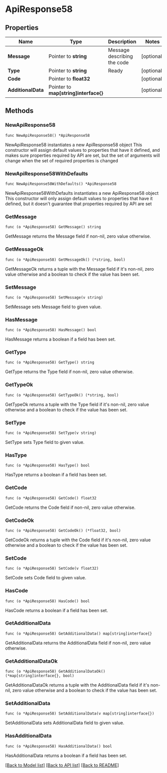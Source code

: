 # ApiResponse58

## Properties

Name | Type | Description | Notes
------------ | ------------- | ------------- | -------------
**Message** | Pointer to **string** | Message describing the code | [optional] 
**Type** | Pointer to **string** | Ready | [optional] 
**Code** | Pointer to **float32** |  | [optional] 
**AdditionalData** | Pointer to **map[string]interface{}** |  | [optional] 

## Methods

### NewApiResponse58

`func NewApiResponse58() *ApiResponse58`

NewApiResponse58 instantiates a new ApiResponse58 object
This constructor will assign default values to properties that have it defined,
and makes sure properties required by API are set, but the set of arguments
will change when the set of required properties is changed

### NewApiResponse58WithDefaults

`func NewApiResponse58WithDefaults() *ApiResponse58`

NewApiResponse58WithDefaults instantiates a new ApiResponse58 object
This constructor will only assign default values to properties that have it defined,
but it doesn't guarantee that properties required by API are set

### GetMessage

`func (o *ApiResponse58) GetMessage() string`

GetMessage returns the Message field if non-nil, zero value otherwise.

### GetMessageOk

`func (o *ApiResponse58) GetMessageOk() (*string, bool)`

GetMessageOk returns a tuple with the Message field if it's non-nil, zero value otherwise
and a boolean to check if the value has been set.

### SetMessage

`func (o *ApiResponse58) SetMessage(v string)`

SetMessage sets Message field to given value.

### HasMessage

`func (o *ApiResponse58) HasMessage() bool`

HasMessage returns a boolean if a field has been set.

### GetType

`func (o *ApiResponse58) GetType() string`

GetType returns the Type field if non-nil, zero value otherwise.

### GetTypeOk

`func (o *ApiResponse58) GetTypeOk() (*string, bool)`

GetTypeOk returns a tuple with the Type field if it's non-nil, zero value otherwise
and a boolean to check if the value has been set.

### SetType

`func (o *ApiResponse58) SetType(v string)`

SetType sets Type field to given value.

### HasType

`func (o *ApiResponse58) HasType() bool`

HasType returns a boolean if a field has been set.

### GetCode

`func (o *ApiResponse58) GetCode() float32`

GetCode returns the Code field if non-nil, zero value otherwise.

### GetCodeOk

`func (o *ApiResponse58) GetCodeOk() (*float32, bool)`

GetCodeOk returns a tuple with the Code field if it's non-nil, zero value otherwise
and a boolean to check if the value has been set.

### SetCode

`func (o *ApiResponse58) SetCode(v float32)`

SetCode sets Code field to given value.

### HasCode

`func (o *ApiResponse58) HasCode() bool`

HasCode returns a boolean if a field has been set.

### GetAdditionalData

`func (o *ApiResponse58) GetAdditionalData() map[string]interface{}`

GetAdditionalData returns the AdditionalData field if non-nil, zero value otherwise.

### GetAdditionalDataOk

`func (o *ApiResponse58) GetAdditionalDataOk() (*map[string]interface{}, bool)`

GetAdditionalDataOk returns a tuple with the AdditionalData field if it's non-nil, zero value otherwise
and a boolean to check if the value has been set.

### SetAdditionalData

`func (o *ApiResponse58) SetAdditionalData(v map[string]interface{})`

SetAdditionalData sets AdditionalData field to given value.

### HasAdditionalData

`func (o *ApiResponse58) HasAdditionalData() bool`

HasAdditionalData returns a boolean if a field has been set.


[[Back to Model list]](../README.md#documentation-for-models) [[Back to API list]](../README.md#documentation-for-api-endpoints) [[Back to README]](../README.md)


